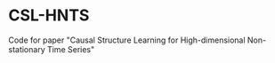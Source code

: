 # CSL-HNTS
Code for paper "Causal Structure Learning for High-dimensional Non-stationary Time Series"
